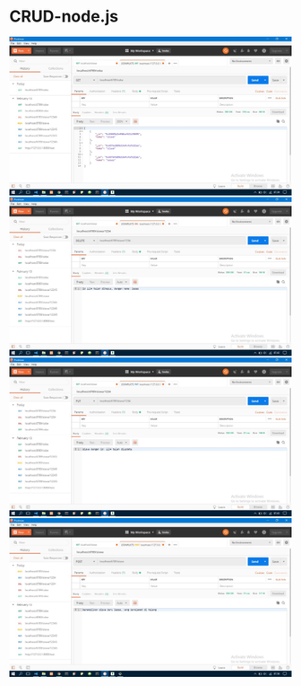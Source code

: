 # CRUD-node.js
![alt text](https://github.com/sindyclaudyaaaa/CRUD-node.js/blob/master/assets/1.JPG)
![alt text](https://github.com/sindyclaudyaaaa/CRUD-node.js/blob/master/assets/2.JPG)
![alt text](https://github.com/sindyclaudyaaaa/CRUD-node.js/blob/master/assets/3.JPG)
![alt text](https://github.com/sindyclaudyaaaa/CRUD-node.js/blob/master/assets/4.JPG)
